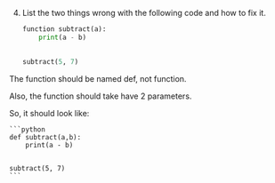 4. List the two things wrong with the following code and how to fix it.
    ```python
    function subtract(a):
        print(a - b)
       
    
    subtract(5, 7)
    ```

The function should be named def, not function.

Also, the function should take have 2 parameters.

So, it should look like:

    ```python
    def subtract(a,b):
        print(a - b)
       
    
    subtract(5, 7)
    ```
